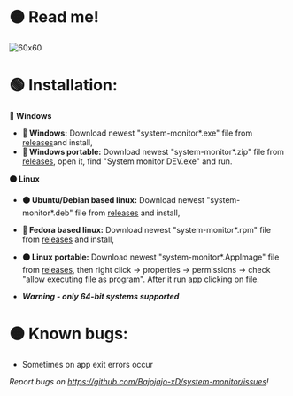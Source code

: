 # 🟠 Read me! 
   ![60x60](https://user-images.githubusercontent.com/81306360/116547403-1eab6380-a8f3-11eb-9b12-ee71a08ecc3c.png) 

# 🟢 Installation:


**🔵 Windows**

- **🔵 Windows:** Download newest "system-monitor*.exe" file from [releases](https://github.com/Bajojajo-xD/system-monitor/releases)and install,
- **🔵 Windows portable:** Download newest "system-monitor*.zip" file from [releases](https://github.com/Bajojajo-xD/system-monitor/releases), open it, find "System monitor DEV.exe" and run.


**🟠 Linux**

- **🟠 Ubuntu/Debian based linux:** Download newest "system-monitor*.deb" file from [releases](https://github.com/Bajojajo-xD/system-monitor/releases) and install,
- **🧿 Fedora based linux:** Download newest "system-monitor*.rpm" file from [releases](https://github.com/Bajojajo-xD/system-monitor/releases) and install,
- **🟠 Linux portable:** Download newest "system-monitor*.AppImage" file from [releases](https://github.com/Bajojajo-xD/system-monitor/releases), then right click -> properties -> permissions -> check "allow executing file as program". After it run app clicking on file.

- ***Warning - only 64-bit systems supported***

# 🟠 Known bugs:

- Sometimes on app exit errors occur

*Report bugs on https://github.com/Bajojajo-xD/system-monitor/issues!*
